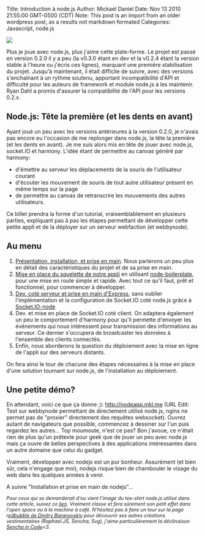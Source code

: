 Title: Introduction à node.js
Author: Mickael Daniel
Date: Nov 13 2010 21:55:00 GMT-0500 (CDT)
Note: This post is an import from an older wordpress post, as a results not markdown formated
Categories: Javascript, node.js

<img class="mk-blog-img" src="/node/nodejs-attitude.jpg"></img>

Plus je joue avec node.js, plus j'aime cette plate-forme. Le projet est passé en version 0.2.0 il y a peu (la v0.3.0 étant en dev et la v0.2.4 étant la version stable à l'heure ou j'écris ces lignes), marquant une première stabilisation du projet. Jusqu'à maintenant, il était difficile de suivre, avec des versions s'enchaînant à un rythme soutenu, apportant incompatibilité d'API et difficulté pour les auteurs de framework et module node.js à les maintenir. Ryan Dahl a promis d'assurer la compatibilité de l'API pour les versions 0.2.x. 


<div class="clear"></div>
<h2>Node.js: Tête la première (et les dents en avant)</h2>
Ayant joué un peu avec les versions antérieures à la version 0.2.0, je n'avais pas encore eu l'occasion de me replonger dans node.js, la tête la première (et les dents en avant). Je me suis alors mis en tête de jouer avec node.js, socket.IO et harmony. L'idée étant de permettre au canvas généré par harmony:
<ul>
	<li>d'émettre au serveur les déplacements de la souris de l'utilisateur courant</li>
	<li>d'écouter les mouvement de souris de tout autre utilisateur présent en même temps sur la page</li>
  	<li>de permettre au canvas de retranscrire les mouvements des autres utilisateurs.</li>
</ul>

Ce billet prendra la forme d'un tutorial, vraisemblablement en plusieurs parties, expliquant pas à pas les étapes permettant de développer cette petite appli et de la déployer sur un serveur webfaction (et webbynode).

<!--more-->

<h2>Au menu</h2> 
<ol>
	<li><a href="/article/node-js-presentation-installation">Présentation, installation, et prise en main</a>. Nous parlerons un peu plus en détail des caractéristiques du projet et de sa prise en main.</li>
	<li><a href="/article/node-boilerplate">Mise en place du squelette de notre appli</a> en utilisant <a href="https://github.com/robrighter/node-boilerplate">node-boilerplate</a>, pour une mise en route simple et rapide. Avec tout ce qu'il faut, prêt et fonctionnel, pour commencer à développer.</li>
	<li><a href="/article/express-framework-web-node">Dev. coté serveur et prise en main d'Express</a>, sans oublier l'implémentation et la configuration de Socket.IO coté node.js grâce à <a href="https://github.com/LearnBoost/Socket.IO-node">Socket.IO-node</a></li>
	<li>Dev. et mise en place de Socket.IO coté client. On adaptera également un peu le comportement d'harmony pour qu'il permette d'envoyer les événements qui nous intéressent pour transmission des informations au serveur. Ce dernier s'occupera de broadcaster les données à l'ensemble des clients connectés.</li>
	<li>Enfin, nous aborderons la question du déploiement avec la mise en ligne de l'appli sur des serveurs distants.</li>
</ol>

On fera ainsi le tour de chacune des étapes nécessaires à la mise en place d'une solution tournant sur node.js, de l'installation au déploiement.

<h2>Une petite démo?</h2>
En attendant, voici ce que ça donne <span rt-90>;)</span>: <a href="http://nodeapp.mkl.me">http://nodeapp.mkl.me</a> (URL Edit: Test sur webbynode permettant de directement utilisé node.js, nginx ne permet pas de "proxier" directement des requêtes websocket). Ouvrez autant de navigateurs que possible, commencez à dessiner sur l'un puis regardez les autres... Top moumoute, n'est ce pas? Bon j'avoue, ce n'était rien de plus qu'un prétexte pour geek que de jouer un peu avec node.js mais ça ouvre de belles perspectives à des applications intéressantes dans un autre domaine que celui du gadget.

Vraiment, développer avec nodejs est un pur bonheur. Assurément (et bien sûr, cela n'engage que moi), nodejs risque bien de chambouler le visage du web dans les quelques années à venir.

A suivre "Installation et prise en main de nodejs"...

<em style="font-size: 0.9em;">Pour ceux qui se demanderait d'ou vient l'image du tee-shirt node.js utilisé dans cette article, suivez ce <a href="http://www.redbubble.com/people/dmitrybaranovsk/t-shirts/5821133-1-node-js">lien</a>. Vraiment classe et fera sûrement son petit effet dans l'open space ou à la machine à café. N'hésitez pas à faire un tour sur la page r<a href="http://www.redbubble.com/people/dmitrybaranovsk">edbubble de Dmitry Baranovskiy</a> pour découvrir ses autres créations vestimentaires (Raphael.JS, Sencha, Svg), j'aime particulièrement la déclinaison <a href="http://www.redbubble.com/people/dmitrybaranovsk/t-shirts/5430474-1-sencha-in-code">Sencha in Code</a><span ><3</span>.</em>